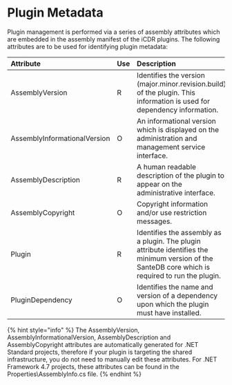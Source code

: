 # Plugin Metadata

Plugin management is performed via a series of assembly attributes which are embedded in the assembly manifest of the iCDR plugins. The following attributes are to be used for identifying plugin metadata:

| **Attribute** | **Use** | **Description** |
| :--- | :--- | :--- |
| AssemblyVersion | R | Identifies the version \(major.minor.revision.build\) of the plugin. This information is used for dependency information. |
| AssemblyInformationalVersion | O | An informational version which is displayed on the administration and management service interface. |
| AssemblyDescription | R | A human readable description of the plugin to appear on the administrative interface. |
| AssemblyCopyright | O | Copyright information and/or use restriction messages. |
| Plugin | R | Identifies the assembly as a plugin. The plugin attribute identifies the minimum version of the SanteDB core which is required to run the plugin. |
| PluginDependency | O | Identifies the name and version of a dependency upon which the plugin must have installed. |

{% hint style="info" %}
The AssemblyVersion, AssemblyInformationalVersion, AssemblyDescription and AssemblyCopyright attributes are automatically generated for .NET Standard projects, therefore if your plugin is targeting the shared infrastructure, you do not need to manually edit these attributes. For .NET Framework 4.7 projects, these attributes can be found in the Properties\AssemblyInfo.cs file.
{% endhint %}

